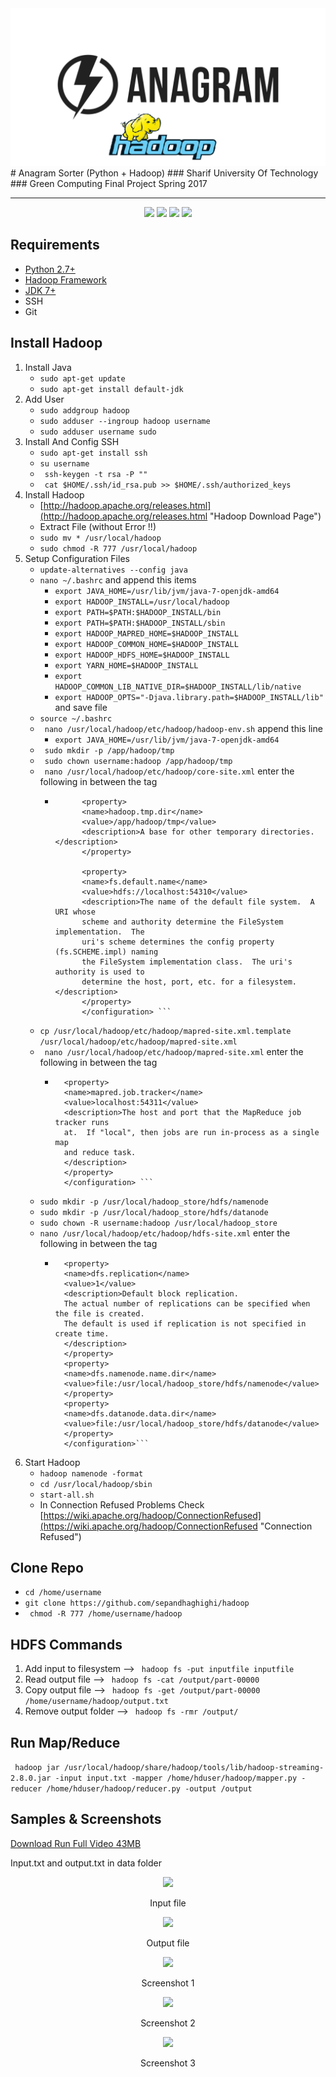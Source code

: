 <div align="center">
<img src="images/anagram.png">
</div>
# Anagram Sorter (Python + Hadoop)
### Sharif University Of Technology
### Green Computing Final Project Spring 2017
<hr/>
<div align="center">
<a href="https://scrutinizer-ci.com/g/sepandhaghighi/hadoop/"><img src="https://scrutinizer-ci.com/g/sepandhaghighi/hadoop/badges/quality-score.png?b=master"></a>
<a href="https://www.codacy.com/app/sepand-haghighi/hadoop?utm_source=github.com&amp;utm_medium=referral&amp;utm_content=sepandhaghighi/hadoop&amp;utm_campaign=Badge_Grade"><img src="https://api.codacy.com/project/badge/Grade/5ffa02becfca4f20b3ff036769942244"/></a>
<a href="https://scrutinizer-ci.com/g/sepandhaghighi/hadoop/"><img src="https://scrutinizer-ci.com/g/sepandhaghighi/hadoop/badges/build.png?b=master"></a>
<a href="https://www.python.org/ftp/python/2.7.13/python-2.7.13.msi"><img src="https://img.shields.io/badge/python-2.7%2B-blue.svg"></a>
</div>					

## Requirements


- [Python 2.7+](https://www.python.org/ftp/python/2.7.13/python-2.7.13.msi "Python 2.7+")
- [Hadoop Framework](http://hadoop.apache.org/ "Hadoop")
- [JDK 7+](www.oracle.com/technetwork/java/javase/downloads/index.html "JDK 7+")
- SSH
- Git	

## Install Hadoop							



1. Install Java
	- ```sudo apt-get update```
	- ```sudo apt-get install default-jdk```
2. 	Add User
	- ```sudo addgroup hadoop```
	- ```sudo adduser --ingroup hadoop username```
	- ```sudo adduser username sudo```
3. Install And Config SSH
	- ```sudo apt-get install ssh```
	- ```su username```
	- ``` ssh-keygen -t rsa -P ""```
	- ``` cat $HOME/.ssh/id_rsa.pub >> $HOME/.ssh/authorized_keys```
4. Install Hadoop
	- [http://hadoop.apache.org/releases.html](http://hadoop.apache.org/releases.html "Hadoop Download Page")
	- Extract File (without Error !!)
	- ```sudo mv * /usr/local/hadoop```
	- ```sudo chmod -R 777 /usr/local/hadoop```
5. Setup Configuration Files
	- ```update-alternatives --config java```
	- ```nano ~/.bashrc``` and append this items
		- ```export JAVA_HOME=/usr/lib/jvm/java-7-openjdk-amd64```
		- ```export HADOOP_INSTALL=/usr/local/hadoop```
		- ```export PATH=$PATH:$HADOOP_INSTALL/bin```
		- ```export PATH=$PATH:$HADOOP_INSTALL/sbin```
		- ```export HADOOP_MAPRED_HOME=$HADOOP_INSTALL```
		- ```export HADOOP_COMMON_HOME=$HADOOP_INSTALL```
		- ```export HADOOP_HDFS_HOME=$HADOOP_INSTALL```
		- ```export YARN_HOME=$HADOOP_INSTALL```
		- ```export HADOOP_COMMON_LIB_NATIVE_DIR=$HADOOP_INSTALL/lib/native```
		- ```export HADOOP_OPTS="-Djava.library.path=$HADOOP_INSTALL/lib" ``` and save file
	- ```source ~/.bashrc```
	- ``` nano /usr/local/hadoop/etc/hadoop/hadoop-env.sh``` append this line
		- ```export JAVA_HOME=/usr/lib/jvm/java-7-openjdk-amd64```
	- ``` sudo mkdir -p /app/hadoop/tmp```
	- ``` sudo chown username:hadoop /app/hadoop/tmp```
	- ``` nano /usr/local/hadoop/etc/hadoop/core-site.xml``` enter the following in between the <configuration></configuration> tag
		- ``` <configuration>
 				<property>
  				<name>hadoop.tmp.dir</name>
  				<value>/app/hadoop/tmp</value>
  				<description>A base for other temporary directories.</description>
 				</property>

 				<property>
  				<name>fs.default.name</name>
  				<value>hdfs://localhost:54310</value>
  				<description>The name of the default file system.  A URI whose
  				scheme and authority determine the FileSystem implementation.  The
  				uri's scheme determines the config property (fs.SCHEME.impl) naming
  				the FileSystem implementation class.  The uri's authority is used to
  				determine the host, port, etc. for a filesystem.</description>
 				</property>
				</configuration> ```
	- ```cp /usr/local/hadoop/etc/hadoop/mapred-site.xml.template /usr/local/hadoop/etc/hadoop/mapred-site.xml```
	- ``` nano /usr/local/hadoop/etc/hadoop/mapred-site.xml``` enter the following in between the <configuration></configuration> tag
		- ```<configuration>
 			<property>
  			<name>mapred.job.tracker</name>
  			<value>localhost:54311</value>
  			<description>The host and port that the MapReduce job tracker runs
  			at.  If "local", then jobs are run in-process as a single map
  			and reduce task.
  			</description>
 			</property>
			</configuration> ```
	- ```sudo mkdir -p /usr/local/hadoop_store/hdfs/namenode```
	- ```sudo mkdir -p /usr/local/hadoop_store/hdfs/datanode```
	- ```sudo chown -R username:hadoop /usr/local/hadoop_store```
	- ```nano /usr/local/hadoop/etc/hadoop/hdfs-site.xml``` enter the following in between the <configuration></configuration> tag
		- ```<configuration>
 			<property>
  			<name>dfs.replication</name>
  			<value>1</value>
  			<description>Default block replication.
  			The actual number of replications can be specified when the file is created.
  			The default is used if replication is not specified in create time.
  			</description>
 			</property>
 			<property>
   			<name>dfs.namenode.name.dir</name>
   			<value>file:/usr/local/hadoop_store/hdfs/namenode</value>
 			</property>
 			<property>
   			<name>dfs.datanode.data.dir</name>
   			<value>file:/usr/local/hadoop_store/hdfs/datanode</value>
 			</property>
			</configuration>```
6. Start Hadoop
	- ```hadoop namenode -format```
	- ```cd /usr/local/hadoop/sbin```
	- ```start-all.sh```
	- In Connection Refused Problems Check [https://wiki.apache.org/hadoop/ConnectionRefused](https://wiki.apache.org/hadoop/ConnectionRefused "Connection Refused")



## Clone Repo			
- ```cd /home/username```
- ```git clone https://github.com/sepandhaghighi/hadoop```
- ``` chmod -R 777 /home/username/hadoop```

## HDFS Commands
	
1. Add input to filesystem --> 	``` hadoop fs -put inputfile inputfile```
2. Read output file --> ``` hadoop fs -cat /output/part-00000``` 
3. Copy output file --> ``` hadoop fs -get /output/part-00000 /home/username/hadoop/output.txt```
4. Remove output folder --> ``` hadoop fs -rmr /output/```  		


## Run Map/Reduce
``` hadoop jar /usr/local/hadoop/share/hadoop/tools/lib/hadoop-streaming-2.8.0.jar -input input.txt -mapper /home/hduser/hadoop/mapper.py -reducer /home/hduser/hadoop/reducer.py -output /output```


## Samples & Screenshots

[Download Run Full Video 43MB](http://www.shaghighi.ir/hadoop/Full.mkv "Download")			

Input.txt and output.txt in data folder

<div align="center">
<img src="images/input.jpg">
<p>Input file</p>
<img src="images/output.jpg">
<p>Output file</p>
<img src="images/screen1.png">
<p>Screenshot 1</p>
<img src="images/screen2.png">
<p>Screenshot 2</p>
<img src="images/screen3.png">
<p>Screenshot 3</p>
</div>


				





